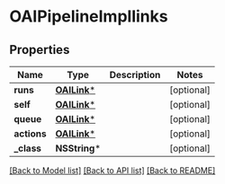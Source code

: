 # OAIPipelineImpllinks

## Properties
Name | Type | Description | Notes
------------ | ------------- | ------------- | -------------
**runs** | [**OAILink***](OAILink.md) |  | [optional] 
**self** | [**OAILink***](OAILink.md) |  | [optional] 
**queue** | [**OAILink***](OAILink.md) |  | [optional] 
**actions** | [**OAILink***](OAILink.md) |  | [optional] 
**_class** | **NSString*** |  | [optional] 

[[Back to Model list]](../README.md#documentation-for-models) [[Back to API list]](../README.md#documentation-for-api-endpoints) [[Back to README]](../README.md)



